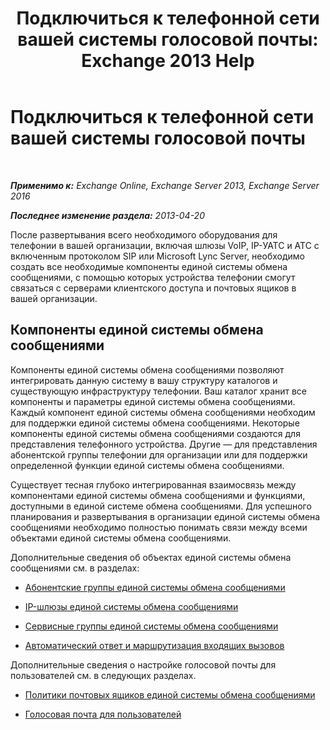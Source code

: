﻿---
title: 'Подключиться к телефонной сети вашей системы голосовой почты: Exchange 2013 Help'
TOCTitle: Подключиться к телефонной сети вашей системы голосовой почты
ms:assetid: b606b49d-5bd3-4321-ae77-99fa4604c875
ms:mtpsurl: https://technet.microsoft.com/ru-ru/library/JJ673554(v=EXCHG.150)
ms:contentKeyID: 50488918
ms.date: 05/22/2018
mtps_version: v=EXCHG.150
ms.translationtype: MT
---

# Подключиться к телефонной сети вашей системы голосовой почты

 

_**Применимо к:** Exchange Online, Exchange Server 2013, Exchange Server 2016_

_**Последнее изменение раздела:** 2013-04-20_

После развертывания всего необходимого оборудования для телефонии в вашей организации, включая шлюзы VoIP, IP-УАТС и АТС с включенным протоколом SIP или Microsoft Lync Server, необходимо создать все необходимые компоненты единой системы обмена сообщениями, с помощью которых устройства телефонии смогут связаться с серверами клиентского доступа и почтовых ящиков в вашей организации.

## Компоненты единой системы обмена сообщениями

Компоненты единой системы обмена сообщениями позволяют интегрировать данную систему в вашу структуру каталогов и существующую инфраструктуру телефонии. Ваш каталог хранит все компоненты и параметры единой системы обмена сообщениями. Каждый компонент единой системы обмена сообщениями необходим для поддержки единой системы обмена сообщениями. Некоторые компоненты единой системы обмена сообщениями создаются для представления телефонного устройства. Другие — для представления абонентской группы телефонии для организации или для поддержки определенной функции единой системы обмена сообщениями.

Существует тесная глубоко интегрированная взаимосвязь между компонентами единой системы обмена сообщениями и функциями, доступными в единой системе обмена сообщениями. Для успешного планирования и развертывания в организации единой системы обмена сообщениями необходимо полностью понимать связи между всеми объектами единой системы обмена сообщениями.

Дополнительные сведения об объектах единой системы обмена сообщениями см. в разделах:

  - [Абонентские группы единой системы обмена сообщениями](um-dial-plans-exchange-2013-help.md)

  - [IP-шлюзы единой системы обмена сообщениями](um-ip-gateways-exchange-2013-help.md)

  - [Сервисные группы единой системы обмена сообщениями](um-hunt-groups-exchange-2013-help.md)

  - [Автоматический ответ и маршрутизация входящих вызовов](automatically-answer-and-route-incoming-calls-exchange-2013-help.md)

Дополнительные сведения о настройке голосовой почты для пользователей см. в следующих разделах.

  - [Политики почтовых ящиков единой системы обмена сообщениями](um-mailbox-policies-exchange-2013-help.md)

  - [Голосовая почта для пользователей](voice-mail-for-users-exchange-2013-help.md)

